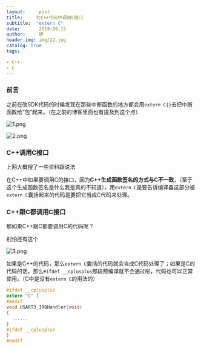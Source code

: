 ```yaml
---
layout:     post   				    
title:     在C++代码中调用C接口		
subtitle:  "extern C"
date:       2019-09-15				
author:     婷                               
header-img: img/22.jpg 	
catalog: true 						
tags:								

- C++
- C
---
```


### 前言

之前在改SDK代码的时候发现在那些中断函数的地方都会用`extern C{}`去把中断函数给“包”起来。（在之前的博客里面也有提及到这个点）

![1.png](https://i.loli.net/2019/09/06/EI92d1rij6ctFOa.png)

![2.png](https://i.loli.net/2019/09/06/7pBxvIuAU5lPWDJ.png)

### C++调用C接口

上网大概搜了一些资料跟说法

在C++中如果要调用C的接口，因为**C++生成函数签名的方式与C不一致**，（至于这个生成函数签名是什么我是真的不知道），用`extern C`是要告诉编译器这部分被`extern C`囊括起来的代码是要把它当成C代码来处理。

### C++跟C都调用C接口

那如果C++跟C都要调用C的代码呢？

别怕还有这个

![3.png](https://i.loli.net/2019/09/06/cjMIHN3F4wBkdKD.png)

如果是C++的代码，那么`extern C`囊括的代码就会当成C代码处理了；如果是C的代码的话，那么`#ifdef __cplusplus`那段预编译就不会通过啦，代码也可以正常使用。（C中是没有`extern C`的用法的）

```c
#ifdef __cplusplus
extern "C" {
#endif 
void USART3_IRQHandler(void)
{
  ......
}
#ifdef __cplusplus
}
#endif 
```

